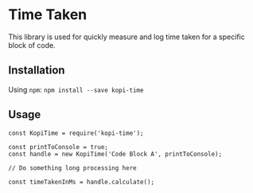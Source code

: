 # Time Taken
This library is used for quickly measure and log time taken for a specific block of code.

## Installation
Using `npm`:
```npm install --save kopi-time```

## Usage
```
const KopiTime = require('kopi-time');

const printToConsole = true;
const handle = new KopiTime('Code Block A', printToConsole);

// Do something long processing here

const timeTakenInMs = handle.calculate();
```
